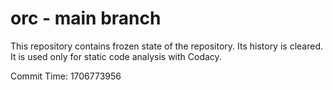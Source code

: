 # orc - main branch

This repository contains frozen state of the repository.
Its history is cleared. It is used only for static code
analysis with Codacy.

Commit Time: 1706773956